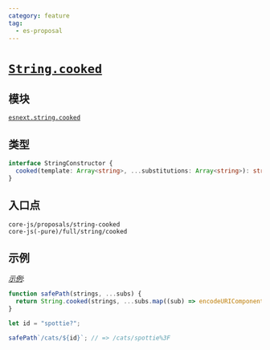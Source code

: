 ```yaml
---
category: feature
tag:
  - es-proposal
---
```


# [`String.cooked`](https://github.com/tc39/proposal-string-cooked)

## 模块

[`esnext.string.cooked`](https://github.com/zloirock/core-js/blob/master/packages/core-js/modules/esnext.string.cooked.js)

## 类型

```ts
interface StringConstructor {
  cooked(template: Array<string>, ...substitutions: Array<string>): string;
}
```

## 入口点

```
core-js/proposals/string-cooked
core-js(-pure)/full/string/cooked
```

## 示例

[_示例_](https://is.gd/7QPnss):

```js
function safePath(strings, ...subs) {
  return String.cooked(strings, ...subs.map((sub) => encodeURIComponent(sub)));
}

let id = "spottie?";

safePath`/cats/${id}`; // => /cats/spottie%3F
```
